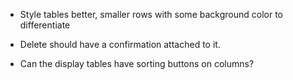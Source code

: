 - Style tables better, smaller rows with some background color to differentiate

- Delete should have a confirmation attached to it.

- Can the display tables have sorting buttons on columns?



